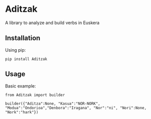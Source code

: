 # Aditzak

A library to analyze and build verbs in Euskera

## Installation

Using pip:

    pip install Aditzak

## Usage

Basic example:

    
    from Aditzak import builder

    builder({"Aditza":None, "Kasua":"NOR-NORK", "Modua":"Ondorioa","Denbora":"Iragana", "Nor":"ni", "Nori":None, "Nork":"hark"})
    
